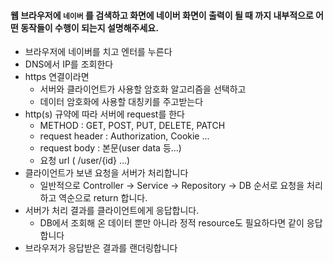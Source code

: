 #### 웹 브라우저에 `네이버` 를 검색하고 화면에 네이버 화면이 출력이 될 때 까지 내부적으로 어떤 동작들이 수행이 되는지 설명해주세요.
* 브라우저에 네이버를 치고 엔터를 누른다
* DNS에서 IP를 조회한다
* https 연결이라면 
  * 서버와 클라이언트가 사용할 암호화 알고리즘을 선택하고
  * 데이터 암호화에 사용할 대칭키를 주고받는다
* http(s) 규약에 따라 서버에 request를 한다
  * METHOD : GET, POST, PUT, DELETE, PATCH
  * request header : Authorization, Cookie ...
  * request body : 본문(user data 등...)
  * 요청 url ( /user/{id} ...)
* 클라이언트가 보낸 요청을 서버가 처리합니다
  * 일반적으로 Controller -> Service -> Repository -> DB 순서로 요청을 처리하고 역순으로 return 합니다.
* 서버가 처리 결과를 클라이언트에게 응답합니다.
  * DB에서 조회해 온 데이터 뿐만 아니라 정적 resource도 필요하다면 같이 응답합니다
* 브라우저가 응답받은 결과를 랜더링합니다

